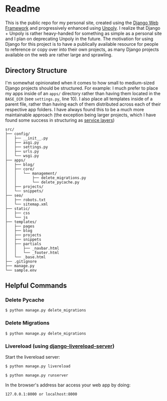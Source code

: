 # Readme

This is the public repo for my personal site, created using the [Django Web Framework](https://www.djangoproject.com/) and progressively enhanced using [Unpoly](https://unpoly.com/). I realize that Django + Unpoly is rather heavy-handed for something as simple as a personal site and I plan on deprecating Unpoly in the future. The motivation for using Django for this project is to have a publically available resource for people to reference or copy over into their own projects, as many Django projects available on the web are rather large and sprawling.

## Directory Structure

I'm somewhat opinionated when it comes to how small to medium-sized Django projects should be structured. For example: I much prefer to place my apps inside of an `apps/` directory rather than having them located in the `BASE_DIR` (see `settings.py`, line 10). I also place all templates inside of a parent file, rather than having each of them distributed across each of their respective app folders. I have always found this to be a much more maintainable approach (the exception being larger projects, which I have found some success in structuring as [service layers](https://forum.djangoproject.com/t/structuring-large-complex-django-projects-and-using-a-services-layer-in-django-projects/1487/2))

```
src/
├── config/
│   ├── __init__.py
│   ├── asgi.py
│   ├── settings.py
│   ├── urls.py
│   └── wsgi.py
├── apps/
│   ├── blog/
│   ├── core/
│   │   └── management/
│   │       ├── delete_migrations.py
│   │       └── delete_pycache.py
│   ├── projects/
│   └── snippets/
├── seo/
│   ├── robots.txt
│   └── sitemap.xml
├── static/
│   ├── css
│   └── js
├── templates/
│   ├── pages
│   ├── blog
│   ├── projects
│   ├── snippets
│   ├── partials
│   │   ├── _navbar.html
│   │   └── _footer.html
│   └── _base.html
├── .gitignore
├── manage.py
└── sample.env
```

## Helpful Commands

### Delete Pycache 

```
$ python manage.py delete_migrations
```

### Delete Migrations

```
$ python manage.py delete_migrations
```

### Livereload (using [django-livereload-server](https://github.com/tjwalch/django-livereload-server))

Start the livereload server:
```python
$ python manage.py livereload
```

```python
$ python manage.py runserver
```

In the browser's address bar access your web app by doing:

```
127.0.0.1:8000 or localhost:8000
```

